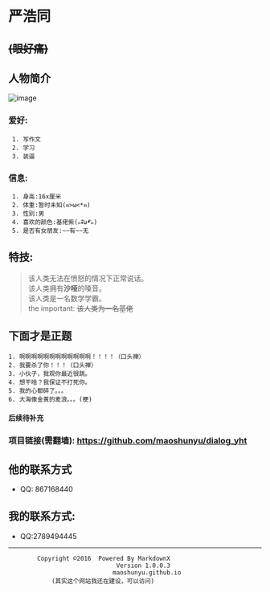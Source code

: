#  **严浩同**   
##  ~~(眼好痛)~~  
##  人物简介  
![image]( http://ww4.sinaimg.cn/wap360/006bR5fkjw1ezzeziu4izj31401hcn6o.jpg )
   ### 爱好:  
     1. 写作文  
     2. 学习  
     3. 装逼    
   ### 信息:
     1. 身高:16x厘米    
     2. 体重:暂时未知(ฅ>ω<*ฅ)  
     3. 性别:男  
     4. 喜欢的颜色:基佬紫(๑•ั็ω•็ั๑)  
     5. 是否有女朋友:~~有~~无    
## 特技:
   > 该人类无法在愤怒的情况下正常说话。    
   > 该人类拥有**沙哑**的嗓音。    
   > 该人类是一名数学学霸。    
   > the important: ~~该人类为一名基佬~~   

  ## 下面才是正题  
    1. 啊啊啊啊啊啊啊啊啊啊啊啊！！！！（口头禅）  
    2. 我要杀了你！！！（口头禅）
    3. 小伙子，我观你最近很跳。  
    4. 想干啥？我保证不打死你。
    5. 我的心都碎了。。。
    6. 大海像金黄的麦浪。。。(梗)



























#### 后续待补充  
### 项目链接(需翻墙): https://github.com/maoshunyu/dialog_yht  
## 他的联系方式    
  -  QQ: 867168440  

## 我的联系方式:  
  - QQ:2789494445  
**********************************************************
            Copyright ©2016  Powered By MarkdownX    
                                  Version 1.0.0.3 
                                 maoshunyu.github.io  
                (其实这个网站我还在建设，可以访问)  




